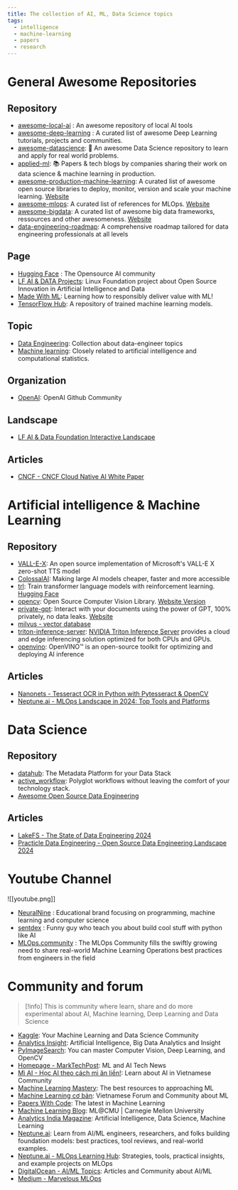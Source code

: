 ```yaml
---
title: The collection of AI, ML, Data Science topics
tags:
  - intelligence
  - machine-learning
  - papers
  - research
---
```

# General Awesome Repositories

## Repository

- [awesome-local-ai](https://github.com/janhq/awesome-local-ai) : An awesome repository of local AI tools
- [awesome-deep-learning](https://github.com/ChristosChristofidis/awesome-deep-learning) : A curated list of awesome Deep Learning tutorials, projects and communities.
- [awesome-datascience](https://github.com/academic/awesome-datascience): 📝 An awesome Data Science repository to learn and apply for real world problems.
- [applied-ml](https://github.com/eugeneyan/applied-ml): 📚 Papers & tech blogs by companies sharing their work on data science & machine learning in production.
- [awesome-production-machine-learning](https://github.com/EthicalML/awesome-production-machine-learning): A curated list of awesome open source libraries to deploy, monitor, version and scale your machine learning. [Website](https://ethicalml.github.io/awesome-production-machine-learning/)
- [awesome-mlops](https://github.com/visenger/awesome-mlops): A curated list of references for MLOps. [Website](https://ml-ops.org/)
- [awesome-bigdata](https://github.com/oxnr/awesome-bigdata): A curated list of awesome big data frameworks, ressources and other awesomeness. [Website](https://github.com/onurakpolat/awesome-bigdata)
- [data-engineering-roadmap](https://github.com/data-burst/data-engineering-roadmap): A comprehensive roadmap tailored for data engineering professionals at all levels
## Page

- [Hugging Face](https://huggingface.co/) : The Opensource AI community
- [LF AI & DATA Projects](https://lfaidata.foundation/projects/): Linux Foundation project about Open Source Innovation in Artificial Intelligence and Data
- [Made With ML](https://madewithml.com/): Learning how to responsibly deliver value with ML!
- [TensorFlow Hub](https://www.tensorflow.org/hub): A repository of trained machine learning models.
## Topic

- [Data Engineering](https://github.com/topics/data-engineering): Collection about data-engineer topics
- [Machine learning](https://github.com/topics/machine-learning): Closely related to artificial intelligence and computational statistics.
## Organization

- [OpenAI](https://github.com/openai): OpenAI Github Community

## Landscape

- [LF AI & Data Foundation Interactive Landscape](https://landscape.lfai.foundation/card-mode)

## Articles

- [CNCF - CNCF Cloud Native AI White Paper](https://tag-runtime.cncf.io/wgs/cnaiwg/whitepapers/cloudnativeai/)
# Artificial intelligence & Machine Learning

## Repository

- [VALL-E-X](https://github.com/Plachtaa/VALL-E-X): An open source implementation of Microsoft's VALL-E X zero-shot TTS model
- [ColossalAI](https://github.com/hpcaitech/ColossalAI): Making large AI models cheaper, faster and more accessible
- [trl](https://github.com/huggingface/trl): Train transformer language models with reinforcement learning. [Hugging Face](https://huggingface.co/docs/trl/index)
- [opencv](https://github.com/opencv/opencv): Open Source Computer Vision Library. [Website Version](https://opencv.org/)
- [private-gpt](https://github.com/zylon-ai/private-gpt): Interact with your documents using the power of GPT, 100% privately, no data leaks. [Website](https://privategpt.dev/)
- [milvus - vector database](https://milvus.io/docs)
- [triton-inference-server](https://github.com/triton-inference-server): [NVIDIA Triton Inference Server](https://github.com/triton-inference-server/server) provides a cloud and edge inferencing solution optimized for both CPUs and GPUs.
- [openvino](https://github.com/openvinotoolkit/openvino): OpenVINO™ is an open-source toolkit for optimizing and deploying AI inference
## Articles

- [Nanonets - Tesseract OCR in Python with Pytesseract & OpenCV](https://nanonets.com/blog/ocr-with-tesseract/)
- [Neptune.ai - MLOps Landscape in 2024: Top Tools and Platforms](https://neptune.ai/blog/mlops-tools-platforms-landscape)

# Data Science

## Repository

- [datahub](https://github.com/datahub-project/datahub): The Metadata Platform for your Data Stack
- [active_workflow](https://github.com/automaticmode/active_workflow): Polyglot workflows without leaving the comfort of your technology stack.
- [Awesome Open Source Data Engineering](https://github.com/pracdata/awesome-open-source-data-engineering)
## Articles

- [LakeFS - The State of Data Engineering 2024](https://lakefs.io/blog/the-state-of-data-engineering-2024/)
- [Practicle Data Engineering - Open Source Data Engineering Landscape 2024](https://practicaldataengineering.substack.com/p/open-source-data-engineering-landscape?r=23jwn&utm_campaign=post&utm_medium=web&triedRedirect=true)
# Youtube Channel

![[youtube.png]]

- [NeuralNine](https://www.youtube.com/c/NeuralNine/featured) : Educational brand focusing on programming, machine learning and computer science
- [sentdex](https://www.youtube.com/c/sentdex/featured) : Funny guy who teach you about build cool stuff with python like AI
- [MLOps.community](https://www.youtube.com/@MLOps/videos) : The MLOps Community fills the swiftly growing need to share real-world Machine Learning Operations best practices from engineers in the field
# Community and forum

>[!info]
>This is community where learn, share and do more experimental about AI, Machine learning, Deep Learning and Data Science

- [Kaggle](https://www.kaggle.com/):  Your Machine Learning and Data Science Community
- [Analytics Insight](https://www.analyticsinsight.net/): Artificial Intelligence, Big Data Analytics and Insight
- [PyImageSearch](https://pyimagesearch.com/): You can master Computer Vision, Deep Learning, and OpenCV
- [Homepage - MarkTechPost](https://www.marktechpost.com/#): ML and AI Tech News
- [Mì AI - Học AI theo cách mì ăn liền!](https://miai.vn/): Learn about AI in Vietnamese Community
- [Machine Learning Mastery](https://machinelearningmastery.com/): The best resources to approaching ML
- [Machine Learning cơ bản](https://machinelearningcoban.com/): Vietnamese Forum and Community about ML
- [Papers With Code](https://paperswithcode.com/): The latest in Machine Learning
- [Machine Learning Blog](https://blog.ml.cmu.edu/): ML@CMU | Carnegie Mellon University
- [Analytics India Magazine](https://analyticsindiamag.com/): Artificial Intelligence, Data Science, Machine Learning
- [Neptune.ai](https://neptune.ai/blog): Learn from AI/ML engineers, researchers, and folks building foundation models: best practices, tool reviews, and real-world examples.
- [Neptune.ai - MLOps Learning Hub](https://neptune.ai/mlops-learn-hub): Strategies, tools, practical insights, and example projects on MLOps
- [DigitalOcean - AI/ML Topics](https://www.digitalocean.com/community/tags/ai-ml): Articles and Community about AI/ML
- [Medium - Marvelous MLOps](https://medium.com/marvelous-mlops)